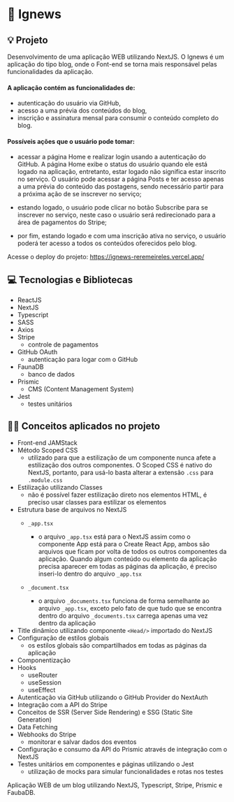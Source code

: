# 📰 Ignews

## 💡 Projeto

Desenvolvimento de uma aplicação WEB utilizando NextJS. O Ignews é um aplicação do tipo blog, onde o Font-end se torna mais responsável pelas funcionalidades da aplicação.

#### A aplicação contém as funcionalidades de:
- autenticação do usuário via GitHub,
- acesso a uma prévia dos conteúdos do blog,
- inscrição e assinatura mensal para consumir o conteúdo completo do blog.

#### Possíveis ações que o usuário pode tomar: 

  - acessar a página Home e realizar login usando a autenticação do GitHub. A página Home exibe o status do usuário quando ele está logado na aplicação, entretanto, estar logado não significa estar inscrito no serviço. O usuário pode acessar a página Posts e ter acesso apenas a uma prévia do conteúdo das postagens, sendo necessário partir para a próxima ação de se inscrever no serviço;

  - estando logado, o usuário pode clicar no botão Subscribe para se inscrever no serviço, neste caso o usuário será redirecionado para a área de pagamentos do Stripe;


 - por fim, estando logado e com uma inscrição ativa no serviço, o usuário poderá ter acesso a todos os conteúdos oferecidos pelo blog.


Acesse o deploy do projeto: https://ignews-reremeireles.vercel.app/

## 💻 Tecnologias e Bibliotecas

- ReactJS
- NextJS
- Typescript
- SASS
- Axios
- Stripe
  - controle de pagamentos
- GitHub OAuth
  - autenticação para logar com o GitHub 
- FaunaDB
  - banco de dados
- Prismic
  - CMS (Content Management System)
- Jest
  - testes unitários


## 👩‍💻 Conceitos aplicados no projeto

- Front-end JAMStack
- Método Scoped CSS
  - utilizado para que a estilização de um componente nunca afete a estilização dos outros componentes. O Scoped CSS é nativo do NextJS, portanto, para usá-lo basta alterar a extensão `.css` para `.module.css`
- Estilização utilizando Classes
  - não é possível fazer estilização direto nos elementos HTML, é preciso usar classes para estilizar os elementos
- Estrutura base de arquivos no NextJS
  - `_app.tsx`
    - o arquivo `_app.tsx` está para o NextJS assim como o componente App está para o Create React App, ambos são arquivos que ficam por volta de todos os outros componentes da aplicação. Quando algum conteúdo ou elemento da aplicação precisa aparecer em todas as páginas da aplicação, é preciso inseri-lo dentro do arquivo `_app.tsx`
    
  - `_document.tsx`
    - o arquivo `_documents.tsx` funciona de forma semelhante ao arquivo `_app.tsx`, exceto pelo fato de que tudo que se encontra dentro do arquivo `_documents.tsx` carrega apenas uma vez dentro da aplicação
- Title dinâmico utilizando componente `<Head/>` importado do NextJS
- Configuração de estilos globais
  - os estilos globais são compartilhados em todas as páginas da aplicação
- Componentização
- Hooks
  - useRouter
  - useSession
  - useEffect
- Autenticação via GitHub utilizando o GitHub Provider do NextAuth
- Integração com a API do Stripe
- Conceitos de SSR (Server Side Rendering) e SSG (Static Site Generation)
- Data Fetching
- Webhooks do Stripe
  - monitorar e salvar dados dos eventos
- Configuração e consumo da API do Prismic através de integração com o NextJS
- Testes unitários em componentes e páginas utilizando o Jest
  - utilização de mocks para simular funcionalidades e rotas nos testes


Aplicação WEB de um blog utilizando NextJS, Typescript, Stripe, Prismic e FaubaDB.
